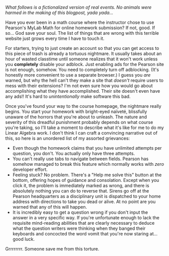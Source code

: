 *What follows is a fictionalized version of real events. No animals were harmed in the making of this blogpost, yada yada&hellip;*

Have you ever been in a math course where the instructor chose to use Pearson's MyLab Math for online homework submission? If not, good. If so&hellip; God save your soul. The list of things that are wrong with this terrible website just grows every time I have to touch it.

For starters, trying to just create an account so that you can get access to this piece of trash is already a tortuous nightmare. It usually takes about an hour of wasted classtime until someone realizes that it won't work unless you **completely** disable your adblock. Just enabling ads for the Pearson site is not enough, somehow. You need to completely turn off adblocking. (It's honestly more convenient to use a separate browser.) I guess you *are* warned, but why the hell can't they make a site that *doesn't* require users to mess with their extensions? I'm not even sure how you would go about accomplishing what they have accomplished. Their site doesn't even have any ads!! It's hard to *unintentionally* make software this bad.

Once you've found your way to the course homepage, the nightmare really begins. You start your homework with bright-eyed na&iuml;vet&eacute;, blissfully unaware of the horrors that you're about to unleash. The nature and severity of this dreadful punishment probably depends on what course you're taking, so I'll take a moment to describe what it's like for me to do my Linear Algebra work. I don't think I can craft a convincing narrative out of this, so here is an unordered list of my assorted grievances:

- Even though the homework claims that you have unlimited attempts per question, you don't. You actually only have three attempts. 
- You can't really use tabs to navigate between fields. Pearson has somehow managed to break this feature which normally works with *zero* developer effort.
- Feeling stuck? No problem. There's a "Help me solve this" button at the bottom, offering hopes of guidance and consolation. Except when you click it, the problem is immediately marked as wrong, and there is absolutely nothing you can do to reverse that. Sirens go off at the Pearson headquarters as a disciplinary unit is dispatched to your home address with directions to take you dead or alive. At no point are you warned that any of this will happen.
- It is incredibly easy to get a question wrong if you don't input the answer in a very specific way. If you're unfortunate enough to lack the requisite mind-reading abilities that are clearly necessary to deduce what the question writers were thinking when they banged their keyboards and concocted the word vomit that you're now staring at... good luck. 

Grrrrrrrr. Someone save me from this torture.
